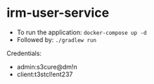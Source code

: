 # irm-user-service

* To run the application: `docker-compose up -d`
* Followed by: `./gradlew run`

Credentials:

* admin:s3cure@dm!n
* client:t3stcl!ent237